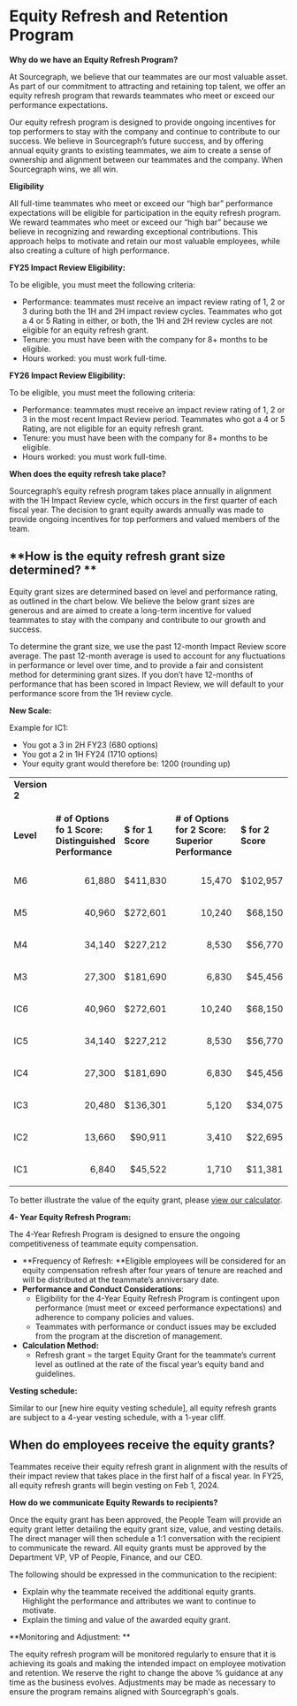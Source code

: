 # Equity Refresh and Retention Program

**Why do we have an Equity Refresh Program?**

At Sourcegraph, we believe that our teammates are our most valuable asset. As part of our commitment to attracting and retaining top talent, we offer an equity refresh program that rewards teammates who meet or exceed our performance expectations.

Our equity refresh program is designed to provide ongoing incentives for top performers to stay with the company and continue to contribute to our success. We believe in Sourcegraph’s future success, and by offering annual equity grants to existing teammates, we aim to create a sense of ownership and alignment between our teammates and the company. When Sourcegraph wins, we all win.

**Eligibility**

All full-time teammates who meet or exceed our “high bar” performance expectations will be eligible for participation in the equity refresh program. We reward teammates who meet or exceed our “high bar” because we believe in recognizing and rewarding exceptional contributions. This approach helps to motivate and retain our most valuable employees, while also creating a culture of high performance.

**FY25 Impact Review Eligibility:**

To be eligible, you must meet the following criteria:

- Performance: teammates must receive an impact review rating of 1, 2 or 3 during both the 1H and 2H impact review cycles. Teammates who got a 4 or 5 Rating in either, or both, the 1H and 2H review cycles are not eligible for an equity refresh grant.
- Tenure: you must have been with the company for 8+ months to be eligible.
- Hours worked: you must work full-time.

**FY26 Impact Review Eligibility:**

To be eligible, you must meet the following criteria:

- Performance: teammates must receive an impact review rating of 1, 2 or 3 in the most recent Impact Review period. Teammates who got a 4 or 5 Rating, are not eligible for an equity refresh grant.
- Tenure: you must have been with the company for 8+ months to be eligible.
- Hours worked: you must work full-time.

**When does the equity refresh take place?**

Sourcegraph’s equity refresh program takes place annually in alignment with the 1H Impact Review cycle, which occurs in the first quarter of each fiscal year. The decision to grant equity awards annually was made to provide ongoing incentives for top performers and valued members of the team.

## **How is the equity refresh grant size determined? **

Equity grant sizes are determined based on level and performance rating, as outlined in the chart below. We believe the below grant sizes are generous and are aimed to create a long-term incentive for valued teammates to stay with the company and contribute to our growth and success.

To determine the grant size, we use the past 12-month Impact Review score average. The past 12-month average is used to account for any fluctuations in performance or level over time, and to provide a fair and consistent method for determining grant sizes. If you don’t have 12-months of performance that has been scored in Impact Review, we will default to your performance score from the 1H review cycle.

**New Scale:**

Example for IC1:

- You got a 3 in 2H FY23 (680 options)
- You got a 2 in 1H FY24 (1710 options)
- Your equity grant would therefore be: 1200 (rounding up)

<table>
  <tr>
   <td>
<strong>Version 2</strong>
   </td>
   <td>
   </td>
   <td>
   </td>
   <td>
   </td>
   <td>
   </td>
   <td>
   </td>
   <td>
   </td>
  </tr>
  <tr>
   <td>
   </td>
   <td>
   </td>
   <td>
   </td>
   <td>
   </td>
   <td>
   </td>
   <td>
   </td>
   <td>
   </td>
  </tr>
  <tr>
   <td><strong>Level</strong>
   </td>
   <td><strong># of Options fo 1 Score: Distinguished Performance</strong>
   </td>
   <td><strong>$ for 1 Score</strong>
   </td>
   <td><strong># of Options for 2 Score: Superior Performance</strong>
   </td>
   <td><strong>$ for 2 Score</strong>
   </td>
   <td><strong># of Options for 3 Score: Meeting Performance Expectations</strong>
   </td>
   <td><strong>$ for 3 Score</strong>
   </td>
  </tr>
  <tr>
   <td>M6
   </td>
   <td><p style="text-align: right">
61,880</p>

   </td>
   <td><p style="text-align: right">
$411,830</p>

   </td>
   <td><p style="text-align: right">
15,470</p>

   </td>
   <td><p style="text-align: right">
$102,957</p>

   </td>
   <td><p style="text-align: right">
4952</p>

   </td>
   <td><p style="text-align: right">
$32,957</p>

   </td>
  </tr>
  <tr>
   <td>M5
   </td>
   <td><p style="text-align: right">
40,960</p>

   </td>
   <td><p style="text-align: right">
$272,601</p>

   </td>
   <td><p style="text-align: right">
10,240</p>

   </td>
   <td><p style="text-align: right">
$68,150</p>

   </td>
   <td><p style="text-align: right">
3280</p>

   </td>
   <td><p style="text-align: right">
$21,829</p>

   </td>
  </tr>
  <tr>
   <td>M4
   </td>
   <td><p style="text-align: right">
34,140</p>

   </td>
   <td><p style="text-align: right">
$227,212</p>

   </td>
   <td><p style="text-align: right">
8,530</p>

   </td>
   <td><p style="text-align: right">
$56,770</p>

   </td>
   <td><p style="text-align: right">
2728</p>

   </td>
   <td><p style="text-align: right">
$18,156</p>

   </td>
  </tr>
  <tr>
   <td>M3
   </td>
   <td><p style="text-align: right">
27,300</p>

   </td>
   <td><p style="text-align: right">
$181,690</p>

   </td>
   <td><p style="text-align: right">
6,830</p>

   </td>
   <td><p style="text-align: right">
$45,456</p>

   </td>
   <td><p style="text-align: right">
2184</p>

   </td>
   <td><p style="text-align: right">
$14,535</p>

   </td>
  </tr>
  <tr>
   <td>IC6
   </td>
   <td><p style="text-align: right">
40,960</p>

   </td>
   <td><p style="text-align: right">
$272,601</p>

   </td>
   <td><p style="text-align: right">
10,240</p>

   </td>
   <td><p style="text-align: right">
$68,150</p>

   </td>
   <td><p style="text-align: right">
3280</p>

   </td>
   <td><p style="text-align: right">
$21,829</p>

   </td>
  </tr>
  <tr>
   <td>IC5
   </td>
   <td><p style="text-align: right">
34,140</p>

   </td>
   <td><p style="text-align: right">
$227,212</p>

   </td>
   <td><p style="text-align: right">
8,530</p>

   </td>
   <td><p style="text-align: right">
$56,770</p>

   </td>
   <td><p style="text-align: right">
2728</p>

   </td>
   <td><p style="text-align: right">
$18,156</p>

   </td>
  </tr>
  <tr>
   <td>IC4
   </td>
   <td><p style="text-align: right">
27,300</p>

   </td>
   <td><p style="text-align: right">
$181,690</p>

   </td>
   <td><p style="text-align: right">
6,830</p>

   </td>
   <td><p style="text-align: right">
$45,456</p>

   </td>
   <td><p style="text-align: right">
2184</p>

   </td>
   <td><p style="text-align: right">
$14,535</p>

   </td>
  </tr>
  <tr>
   <td>IC3
   </td>
   <td><p style="text-align: right">
20,480</p>

   </td>
   <td><p style="text-align: right">
$136,301</p>

   </td>
   <td><p style="text-align: right">
5,120</p>

   </td>
   <td><p style="text-align: right">
$34,075</p>

   </td>
   <td><p style="text-align: right">
1640</p>

   </td>
   <td><p style="text-align: right">
$10,915</p>

   </td>
  </tr>
  <tr>
   <td>IC2
   </td>
   <td><p style="text-align: right">
13,660</p>

   </td>
   <td><p style="text-align: right">
$90,911</p>

   </td>
   <td><p style="text-align: right">
3,410</p>

   </td>
   <td><p style="text-align: right">
$22,695</p>

   </td>
   <td><p style="text-align: right">
1096</p>

   </td>
   <td><p style="text-align: right">
$7,294</p>

   </td>
  </tr>
  <tr>
   <td>IC1
   </td>
   <td><p style="text-align: right">
6,840</p>

   </td>
   <td><p style="text-align: right">
$45,522</p>

   </td>
   <td><p style="text-align: right">
1,710</p>

   </td>
   <td><p style="text-align: right">
$11,381</p>

   </td>
   <td><p style="text-align: right">
544</p>

   </td>
   <td><p style="text-align: right">
$3,620</p>

   </td>
  </tr>
</table>

To better illustrate the value of the equity grant, please [view our calculator](https://docs.google.com/spreadsheets/d/1EOraJn-jEk3z2W4NL6J-Yrp9W5kFHQ7nsCHnckshUhc/edit#gid=624347390).

**4- Year Equity Refresh Program:**

The 4-Year Refresh Program is designed to ensure the ongoing competitiveness of teammate equity compensation.

- **Frequency of Refresh: **Eligible employees will be considered for an equity compensation refresh after four years of tenure are reached and will be distributed at the teammate’s anniversary date.
- **Performance and Conduct Considerations**:
  - Eligibility for the 4-Year Equity Refresh Program is contingent upon performance (must meet or exceed performance expectations) and adherence to company policies and values.
  - Teammates with performance or conduct issues may be excluded from the program at the discretion of management.
- **Calculation Method:**
  - Refresh grant = the target Equity Grant for the teammate’s current level as outlined at the rate of the fiscal year’s equity band and guidelines.

**Vesting schedule:**

Similar to our [new hire equity vesting schedule], all equity refresh grants are subject to a 4-year vesting schedule, with a 1-year cliff.

## **When do employees receive the equity grants?**

Teammates receive their equity refresh grant in alignment with the results of their impact review that takes place in the first half of a fiscal year. In FY25, all equity refresh grants will begin vesting on Feb 1, 2024.

**How do we communicate Equity Rewards to recipients?**

Once the equity grant has been approved, the People Team will provide an equity grant letter detailing the equity grant size, value, and vesting details. The direct manager will then schedule a 1:1 conversation with the recipient to communicate the reward. All equity grants must be approved by the Department VP, VP of People, Finance, and our CEO.

The following should be expressed in the communication to the recipient:

- Explain why the teammate received the additional equity grants. Highlight the performance and attributes we want to continue to motivate.
- Explain the timing and value of the awarded equity grant.

**Monitoring and Adjustment: **

The equity refresh program will be monitored regularly to ensure that it is achieving its goals and making the intended impact on employee motivation and retention. We reserve the right to change the above % guidance at any time as the business evolves. Adjustments may be made as necessary to ensure the program remains aligned with Sourcegraph's goals.
